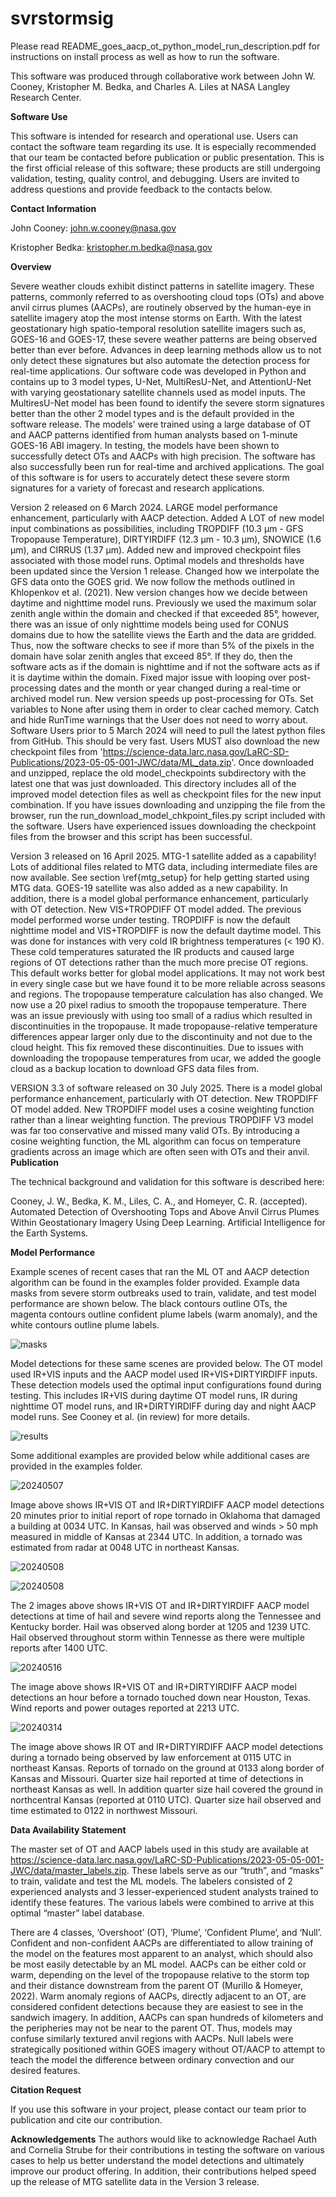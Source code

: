 # svrstormsig
Please read README_goes_aacp_ot_python_model_run_description.pdf for instructions on install process as well as how to run the software.

This software was produced through collaborative work between John W. Cooney, Kristopher M. Bedka, and Charles A. Liles at NASA Langley Research Center.

**Software Use**

This software is intended for research and operational use. Users can contact the software team regarding its use. It is especially recommended that our team be contacted before publication or public presentation. This is the first official release of this software; these products are still undergoing validation, testing, quality control, and debugging. Users are invited to address questions and provide feedback to the contacts below.

**Contact Information**

John Cooney: john.w.cooney@nasa.gov

Kristopher Bedka: kristopher.m.bedka@nasa.gov

**Overview**

Severe weather clouds exhibit distinct patterns in satellite imagery. These patterns, commonly referred to as overshooting cloud tops (OTs) and above anvil cirrus plumes (AACPs), are routinely observed by the human-eye in satellite imagery atop the most intense storms on Earth. With the latest geostationary high spatio-temporal resolution satellite imagers such as, GOES-16 and GOES-17, these severe weather patterns are being observed better than ever before. Advances in deep learning methods allow us to not only detect these signatures but also automate the detection process for real-time applications. Our software code was developed in Python and contains up to 3 model types, U-Net, MultiResU-Net, and AttentionU-Net with varying geostationary satellite channels used as model inputs. The MultiresU-Net model has been found to identify the severe storm signatures better than the other 2 model types and is the default provided in the software release. The models' were trained using a large database of OT and AACP patterns identified from human analysts based on 1-minute GOES-16 ABI imagery. In testing, the models have been shown to successfully detect OTs and AACPs with high precision. The software has also successfully been run for real-time and archived applications. The goal of this software is for users to accurately detect these severe storm signatures for a variety of forecast and research applications.

Version 2 released on 6 March 2024. LARGE model performance enhancement, particularly with AACP detection. Added A LOT of new model input combinations as possibilities, including TROPDIFF (10.3 μm - GFS Tropopause Temperature), DIRTYIRDIFF (12.3 μm - 10.3 μm), SNOWICE (1.6 μm), and CIRRUS (1.37 μm). Added new and improved checkpoint files associated with those model runs. Optimal models and thresholds have been updated since the Version 1 release. Changed how we interpolate the GFS data onto the GOES grid. We now follow the methods outlined in Khlopenkov et al. (2021). New version changes how we decide between daytime and nighttime model runs. Previously we used the maximum solar zenith angle within the domain and checked if that exceeded 85°, however, there was an issue of only nighttime models being used for CONUS domains due to how the satellite views the Earth and the data are gridded. Thus, now the software checks to see if more than 5% of the pixels in the domain have solar zenith angles that exceed 85°. If they do, then the software acts as if the domain is nighttime and if not the software acts as if it is daytime within the domain. Fixed major issue with looping over post-processing dates and the month or year changed during a real-time or archived model run. New version speeds up post-processing for OTs. Set variables to None after using them in order to clear cached memory. Catch and hide RunTime warnings that the User does not need to worry about. Software Users prior to 5 March 2024 will need to pull the latest python files from GitHub. This should be very fast. Users MUST also download the new checkpoint files from 'https://science-data.larc.nasa.gov/LaRC-SD-Publications/2023-05-05-001-JWC/data/ML_data.zip'. Once downloaded and unzipped, replace the old model_checkpoints subdirectory with the latest one that was just downloaded. This directory includes all of the improved model detection files as well as checkpoint files for the new input combination. If you have issues downloading and unzipping the file from the browser, run the run_download_model_chkpoint_files.py script included with the software. Users have experienced issues downloading the checkpoint files from the browser and this script has been successful.

Version 3 released on 16 April 2025. MTG-1 satellite added as a capability! Lots of additional files related to MTG data, including intermediate files are now available. See section \ref{mtg_setup} for help getting started using MTG data. GOES-19 satellite was also added as a new capability. In addition, there is a model global performance enhancement, particularly with OT detection. New VIS+TROPDIFF OT model added. The previous model performed worse under testing. TROPDIFF is now the default nighttime model and VIS+TROPDIFF is now the default daytime model. This was done for instances with very cold IR brightness temperatures ($<$ 190 K). These cold temperatures saturated the IR products and caused large regions of OT detections rather than the much more precise OT regions. This default works better for global model applications. It may not work best in every single case but we have found it to be more reliable across seasons and regions. The tropopause temperature calculation has also changed. We now use a 20 pixel radius to smooth the tropopause temperature. There was an issue previously with using too small of a radius which resulted in discontinuities in the tropopause. It made tropopause-relative temperature differences appear larger only due to the discontinuity and not due to the cloud height. This fix removed these discontinuities. Due to issues with downloading the tropopause temperatures from ucar, we added the google cloud as a backup location to download GFS data files from.

VERSION 3.3 of software released on 30 July 2025. There is a model global performance enhancement, particularly with OT detection. New TROPDIFF OT model added. New TROPDIFF model uses a cosine weighting function rather than a linear weighting function. The previous TROPDIFF V3 model was far too conservative and missed many valid OTs. By introducing a cosine weighting function, the ML algorithm can focus on temperature gradients across an image which are often seen with OTs and their anvil.  
**Publication**

The technical background and validation for this software is described here:

Cooney, J. W., Bedka, K. M., Liles, C. A., and Homeyer, C. R. (accepted). Automated Detection of Overshooting Tops and Above Anvil Cirrus Plumes Within Geostationary Imagery Using Deep Learning. Artificial Intelligence for the Earth Systems.

**Model Performance**

Example scenes of recent cases that ran the ML OT and AACP detection algorithm can be found in the examples folder provided. Example data masks from severe storm outbreaks used to train, validate, and test model performance are shown below. The black contours outline OTs, the magenta contours outline confident plume labels (warm anomaly), and the white contours outline plume labels.

![masks](https://github.com/nasa/svrstormsig/blob/main/examples/combined_all_case_ex_masks2.jpg)

Model detections for these same scenes are provided below. The OT model used IR+VIS inputs and the AACP model used IR+VIS+DIRTYIRDIFF inputs. These detection models used the optimal input configurations found during testing. This includes IR+VIS during daytime OT model runs, IR during nighttime OT model runs, and IR+DIRTYIRDIFF during day and night AACP model runs. See Cooney et al. (in review) for more details.

![results](https://github.com/nasa/svrstormsig/blob/main/examples/combined_all_case_ex_results2_ir_vis_dirtyirdiff_plume.jpg)

Some additional examples are provided below while additional cases are provided in the examples folder.

![20240507](https://github.com/nasa/svrstormsig/blob/main/examples/20240507T000728Z_C_full_domain_multimap_model_ot_plume_results.png)

Image above shows IR+VIS OT and IR+DIRTYIRDIFF AACP model detections 20 minutes prior to initial report of rope tornado in Oklahoma that damaged a building at 0034 UTC. In Kansas, hail was observed and winds > 50 mph measured in middle of Kansas at 2344 UTC. In addition, a tornado was estimated from radar at 0048 UTC in northeast Kansas. 

![20240508](https://github.com/nasa/svrstormsig/blob/main/examples/20240508T121248Z_C_full_domain_multimap_model_ot_plume_results.png)

![20240508](https://github.com/nasa/svrstormsig/blob/main/examples/20240508T122224Z_C_full_domain_multimap_model_ot_plume_results.png)

The 2 images above shows IR+VIS OT and IR+DIRTYIRDIFF AACP model detections at time of hail and severe wind reports along the Tennessee and Kentucky border. Hail was observed along border at 1205 and 1239 UTC. Hail observed throughout storm within Tennesse as there were multiple reports after 1400 UTC.

![20240516](https://github.com/nasa/svrstormsig/blob/main/examples/20240516T220240Z_M2_full_domain_multimap_model_ot_plume_results.png)

The image above shows IR+VIS OT and IR+DIRTYIRDIFF AACP model detections an hour before a tornado touched down near Houston, Texas. Wind reports and power outages reported at 2213 UTC.

![20240314](https://github.com/nasa/svrstormsig/blob/main/examples/20240314T011440Z_M2_full_domain_multimap_model_ot_plume_results.png)

The image above shows IR OT and IR+DIRTYIRDIFF AACP model detections during a tornado being observed by law enforcement at 0115 UTC in northeast Kansas. Reports of tornado on the ground at 0133 along border of Kansas and Missouri. Quarter size hail reported at time of detections in northeast Kansas as well. In addition quarter size hail covered the ground in northcentral Kansas (reported at 0110 UTC). Quarter size hail observed and time estimated to 0122 in northwest Missouri.

**Data Availability Statement**

The master set of OT and AACP labels used in this study are available at https://science-data.larc.nasa.gov/LaRC-SD-Publications/2023-05-05-001-JWC/data/master_labels.zip. These labels serve as our “truth”, and “masks” to train, validate and test the ML models. The labelers consisted of 2 experienced analysts and 3 lesser-experienced student analysts trained to identify these features. The various labels were combined to arrive at this optimal “master” label database.

There are 4 classes, ‘Overshoot’ (OT), ‘Plume’, ‘Confident Plume’, and ‘Null’. Confident and non-confident AACPs are differentiated to allow training of the model on the features most apparent to an analyst, which should also be most easily detectable by an ML model. AACPs can be either cold or warm, depending on the level of the tropopause relative to the storm top and their distance downstream from the parent OT (Murillo & Homeyer, 2022). Warm anomaly regions of AACPs, directly adjacent to an OT, are considered confident detections because they are easiest to see in the sandwich imagery. In addition, AACPs can span hundreds of kilometers and the peripheries may not be near to the parent OT. Thus, models may confuse similarly textured anvil regions with AACPs. Null labels were strategically positioned within GOES imagery without OT/AACP to attempt to teach the model the difference between ordinary convection and our desired features. 

**Citation Request**

If you use this software in your project, please contact our team prior to publication and cite our contribution.

**Acknowledgements**
The authors would like to acknowledge Rachael Auth and Cornelia Strube for their contributions in testing the software on various cases to help us better understand the model detections and ultimately improve our product offering. In addition, their contributions helped speed up the release of MTG satellite data in the Version 3 release.